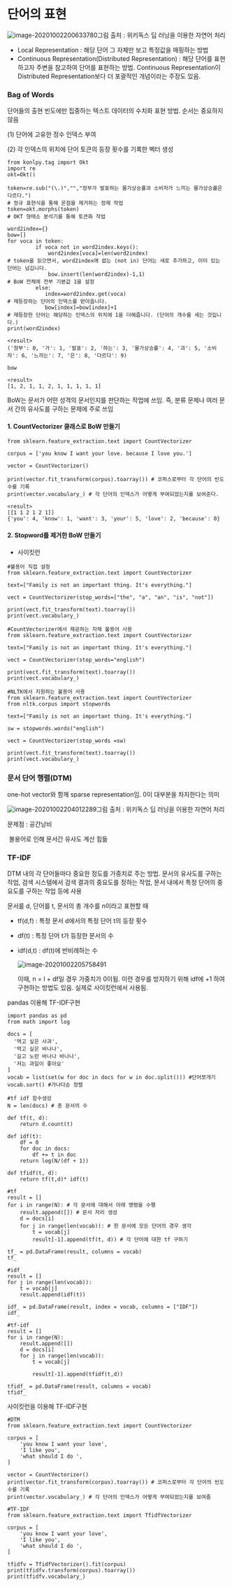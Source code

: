 # 단어의 표현

![image-20201002200633780](C:\Users\pc\AppData\Roaming\Typora\typora-user-images\image-20201002200633780.png)그림 출처 : 위키독스 딥 러닝을 이용한 자연어 처리



* Local Representation : 해당 단어 그 자체만 보고 특정값을 매핑하는 방법
* Continuous Representation(Distributed Representation) : 해당 단어를 표현하고자 주변을 참고하여 단어를 표현하는 방법. Continuous Representation이 Distributed Representation보다 더 포괄적인 개념이라는 주장도 있음.



### Bag of Words

단어들의 출현 빈도에만 집중하는 텍스트 데이터의 수치화 표현 방법. 순서는 중요하지 않음

(1)  단어에 고유한 정수 인덱스 부여

(2) 각 인덱스의 위치에 단어 토큰의 등장 횟수를 기록한 벡터 생성

```shell
from konlpy.tag import Okt
import re  
okt=Okt()  

token=re.sub("(\.)","","정부가 발표하는 물가상승률과 소비자가 느끼는 물가상승률은 다르다.")  
# 정규 표현식을 통해 온점을 제거하는 정제 작업
token=okt.morphs(token)  
# OKT 형태소 분석기를 통해 토큰화 작업

word2index={}  
bow=[]  
for voca in token:  
         if voca not in word2index.keys():  
             word2index[voca]=len(word2index)  
# token을 읽으면서, word2index에 없는 (not in) 단어는 새로 추가하고, 이미 있는 단어는 넘깁니다.   
             bow.insert(len(word2index)-1,1)
# BoW 전체에 전부 기본값 1을 설정 
         else:
            index=word2index.get(voca)
# 재등장하는 단어의 인덱스를 받아옵니다.
            bow[index]=bow[index]+1
# 재등장한 단어는 해당하는 인덱스의 위치에 1을 더해줍니다. (단어의 개수를 세는 것입니다.)  
print(word2index) 

<result>
('정부': 0, '가': 1, '발표': 2, '하는': 3, '물가상승률': 4, '과': 5, '소비자': 6, '느끼는': 7, '은': 8, '다르다': 9)  
```

```shell
bow

<result>
[1, 2, 1, 1, 2, 1, 1, 1, 1, 1]
```

BoW는 문서가 어떤 성격의 문서인지를 판단하는 작업에 쓰임. 즉, 분류 문제나 여러 문서 간의 유사도를 구하는 문제에 주로 쓰임

#### 1. CountVectorizer 클래스로 BoW 만들기

```shell
from sklearn.feature_extraction.text import CountVectorizer

corpus = ['you know I want your love. because I love you.']

vector = CountVectorizer()

print(vector.fit_transform(corpus).toarray()) # 코퍼스로부터 각 단어의 빈도 수를 기록
print(vector.vocabulary_) # 각 단어의 인덱스가 어떻게 부여되었는지를 보여준다.

<result>
[[1 1 2 1 2 1]]
{'you': 4, 'know': 1, 'want': 3, 'your': 5, 'love': 2, 'because': 0}
```



#### 2. Stopword를 제거한 BoW 만들기

* 사이킷런

```shell
#불용어 직접 설정
from sklearn.feature_extraction.text import CountVectorizer

text=["Family is not an important thing. It's everything."]

vect = CountVectorizer(stop_words=["the", "a", "an", "is", "not"])

print(vect.fit_transform(text).toarray()) 
print(vect.vocabulary_)
```

```shell
#CountVectorizer에서 제공하는 자체 불용어 사용
from sklearn.feature_extraction.text import CountVectorizer

text=["Family is not an important thing. It's everything."]

vect = CountVectorizer(stop_words="english")

print(vect.fit_transform(text).toarray())
print(vect.vocabulary_)
```

```shell
#NLTK에서 지원하는 불용어 사용
from sklearn.feature_extraction.text import CountVectorizer
from nltk.corpus import stopwords

text=["Family is not an important thing. It's everything."]

sw = stopwords.words("english")

vect = CountVectorizer(stop_words =sw)

print(vect.fit_transform(text).toarray()) 
print(vect.vocabulary_)
```



### 문서 단어 행렬(DTM)

one-hot vector와 함께 sparse representation임. 0이 대부분을 차지한다는 의미

![image-20201002204012289](C:\Users\pc\AppData\Roaming\Typora\typora-user-images\image-20201002204012289.png)그림 출처 : 위키독스 딥 러닝을 이용한 자연어 처리

문제점 :  공간낭비

​				불용어로 인해 문서간 유사도 계산 힘듦



### TF-IDF

DTM 내의 각 단어들마다 중요한 정도를 가중치로 주는 방법. 문서의 유사도를 구하는 작업, 검색 시스템에서 검색 결과의 중요도를 정하는 작업, 문서 내에서 특정 단어의 중요도를 구하는 작업 등에 사용

문서를 d, 단어를 t, 문서의 총 개수를 n이라고 표현할 때

* tf(d,f) : 특정 문서 d에서의 특정 단어 t의 등장 횟수

* df(t) : 특정 단어 t가 등장한 문서의 수

* idf(d,t) : df(t)에 반비례하는 수

  ![image-20201002205758491](C:\Users\pc\AppData\Roaming\Typora\typora-user-images\image-20201002205758491.png)

  이때, n = l + df일 경우 가중치가 0이됨. 이런 경우를 방지하기 위해 idf에 +1 하여 구현하는 방법도 있음. 실제로 사이킷런에서 사용됨.



pandas 이용해 TF-IDF구현

```shell
import pandas as pd
from math import log

docs = [
  '먹고 싶은 사과',
  '먹고 싶은 바나나',
  '길고 노란 바나나 바나나',
  '저는 과일이 좋아요'
] 
vocab = list(set(w for doc in docs for w in doc.split())) #단어쪼개기
vocab.sort() #가나다순 정렬
```

```shell
#tf idf 함수생성
N = len(docs) # 총 문서의 수

def tf(t, d):
    return d.count(t)

def idf(t):
    df = 0
    for doc in docs:
        df += t in doc
    return log(N/(df + 1))

def tfidf(t, d):
    return tf(t,d)* idf(t)
```

```shell
#tf
result = []
for i in range(N): # 각 문서에 대해서 아래 명령을 수행
    result.append([]) # 문서 자리 생성
    d = docs[i]
    for j in range(len(vocab)): # 한 문서에 모든 단어의 경우 생각
        t = vocab[j]        
        result[-1].append(tf(t, d)) # 각 단어에 대한 tf 구하기

tf_ = pd.DataFrame(result, columns = vocab)
tf_
```

```shell
#idf
result = []
for j in range(len(vocab)):
    t = vocab[j]
    result.append(idf(t))

idf_ = pd.DataFrame(result, index = vocab, columns = ["IDF"])
idf_
```

```shell
#tf-idf
result = []
for i in range(N):
    result.append([])
    d = docs[i]
    for j in range(len(vocab)):
        t = vocab[j]

        result[-1].append(tfidf(t,d))

tfidf_ = pd.DataFrame(result, columns = vocab)
tfidf_
```



사이킷런을 이용해 TF-IDF구현

```shell
#DTM
from sklearn.feature_extraction.text import CountVectorizer

corpus = [
    'you know I want your love',
    'I like you',
    'what should I do ',    
]

vector = CountVectorizer()
print(vector.fit_transform(corpus).toarray()) # 코퍼스로부터 각 단어의 빈도 수를 기록
print(vector.vocabulary_) # 각 단어의 인덱스가 어떻게 부여되었는지를 보여줌
```

```shell
#TF-IDF
from sklearn.feature_extraction.text import TfidfVectorizer

corpus = [
    'you know I want your love',
    'I like you',
    'what should I do ',    
]

tfidfv = TfidfVectorizer().fit(corpus)
print(tfidfv.transform(corpus).toarray())
print(tfidfv.vocabulary_)
```

